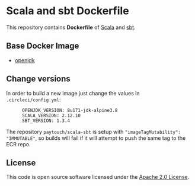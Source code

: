 # Scala and sbt Dockerfile

This repository contains **Dockerfile** of [Scala](http://www.scala-lang.org) and [sbt](http://www.scala-sbt.org).


## Base Docker Image ##

* [openjdk](https://hub.docker.com/_/openjdk)


## Change versions ##

In order to build a new image just change the values in `.circleci/config.yml`:

```
      OPENJDK_VERSION: 8u171-jdk-alpine3.8
      SCALA_VERSION: 2.12.10
      SBT_VERSION: 1.3.4
```

The repository `paytouch/scala-sbt` is setup with `"imageTagMutability": "IMMUTABLE"`, so builds will fail if it will attempt to push the same tag to the ECR repo.

## License ##

This code is open source software licensed under the [Apache 2.0 License]("http://www.apache.org/licenses/LICENSE-2.0.html").
